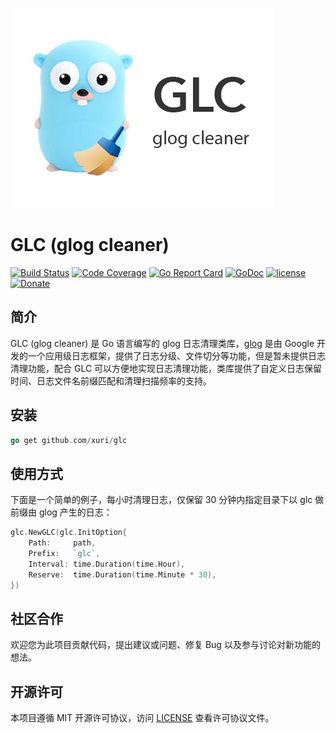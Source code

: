 ![GLC (glog cleaner)](./glc.png "GLC (glog cleaner)")

# GLC (glog cleaner)

[![Build Status](https://travis-ci.com/xuri/glc.svg?branch=master)](https://travis-ci.com/xuri/glc)
[![Code Coverage](https://codecov.io/gh/xuri/glc/branch/master/graph/badge.svg)](https://codecov.io/gh/xuri/glc)
[![Go Report Card](https://goreportcard.com/badge/github.com/xuri/glc)](https://goreportcard.com/report/github.com/xuri/glc)
[![GoDoc](https://godoc.org/github.com/xuri/glc?status.svg)](https://godoc.org/github.com/xuri/glc)
[![license](https://img.shields.io/github/license/mashape/apistatus.svg?maxAge=2592000)](https://github.com/xuri/glc/blob/master/LICENSE)
[![Donate](https://img.shields.io/badge/Donate-PayPal-green.svg)](https://www.paypal.me/xuri)

## 简介

GLC (glog cleaner) 是 Go 语言编写的 glog 日志清理类库，[glog](https://github.com/golang/glog) 是由 Google 开发的一个应用级日志框架，提供了日志分级、文件切分等功能，但是暂未提供日志清理功能，配合 GLC 可以方便地实现日志清理功能，类库提供了自定义日志保留时间、日志文件名前缀匹配和清理扫描频率的支持。

## 安装

```go
go get github.com/xuri/glc
```

## 使用方式

下面是一个简单的例子，每小时清理日志，仅保留 30 分钟内指定目录下以 glc 做前缀由 glog 产生的日志：

```go
glc.NewGLC(glc.InitOption{
	Path:     path,
	Prefix:   `glc`,
	Interval: time.Duration(time.Hour),
	Reserve:  time.Duration(time.Minute * 30),
})
```

## 社区合作

欢迎您为此项目贡献代码，提出建议或问题、修复 Bug 以及参与讨论对新功能的想法。

## 开源许可

本项目遵循 MIT 开源许可协议，访问 [LICENSE](https://github.com/xuri/glc/blob/master/LICENSE) 查看许可协议文件。
